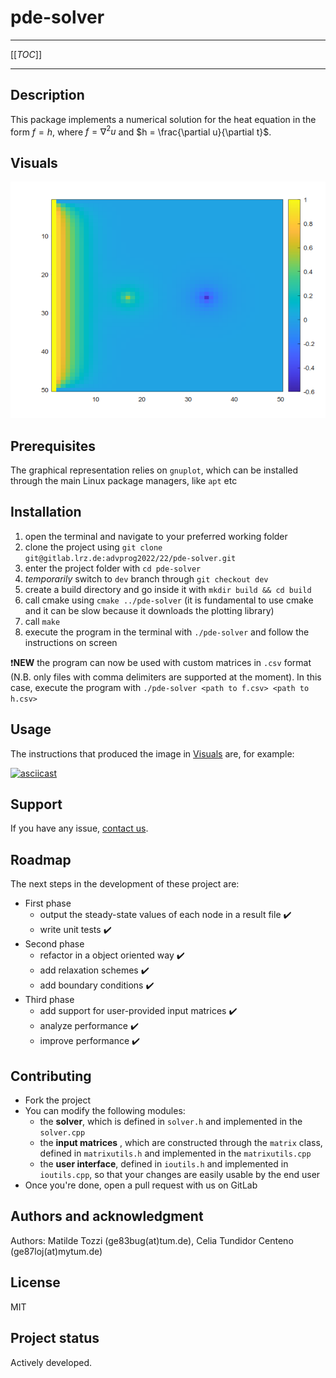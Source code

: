 # pde-solver

----

[[_TOC_]]

----

## Description
This package implements a numerical solution for the heat equation in the form $`f = h`$, where $`f = \nabla^2u`$ and $`h = \frac{\partial u}{\partial t}`$.  

## Visuals
![50x50 matrix, left heated border, one heat source and one sink, equispaced, Jacobi solver](./README_plot.png "50x50 matrix, left heated border, one heat source and one sink, equispaced, Jacobi solver")

## Prerequisites
The graphical representation relies on `gnuplot`, which can be installed through the main Linux package managers, like `apt` etc

## Installation
1. open the terminal and navigate to your preferred working folder
2. clone the project using `git clone git@gitlab.lrz.de:advprog2022/22/pde-solver.git`
2. enter the project folder with `cd pde-solver`
2. *temporarily* switch to `dev` branch through `git checkout dev`
3. create a build directory and go inside it with `mkdir build && cd build`
4. call cmake using `cmake ../pde-solver` (it is fundamental to use cmake and it can be slow because it downloads the plotting library)
5. call `make`
6. execute the program in the terminal with `./pde-solver` and follow the instructions on screen

:exclamation:**NEW** the program can now be used with custom matrices in `.csv` format (N.B. only files with comma delimiters are supported at the moment). In this case, execute the program with `./pde-solver <path to f.csv> <path to h.csv>`

## Usage
The instructions that produced the image in [Visuals](#visuals) are, for example:

[![asciicast](https://asciinema.org/a/bYu6w5TmZo7fsoSa0zYSlkBA5.svg)](https://asciinema.org/a/bYu6w5TmZo7fsoSa0zYSlkBA5)

## Support
If you have any issue, [contact us](mailto:ge83bug(at)tum.de).

## Roadmap
The next steps in the development of these project are:
- First phase
	- output the steady-state values of each node in a result file :heavy_check_mark:
	- write unit tests :heavy_check_mark:
- Second phase 
	- refactor in a object oriented way :heavy_check_mark:
	- add relaxation schemes :heavy_check_mark:
	- add boundary conditions :heavy_check_mark:
- Third phase
	- add support for user-provided input matrices :heavy_check_mark:
	- analyze performance :heavy_check_mark:
	- improve performance :heavy_check_mark:

## Contributing
- Fork the project
- You can modify the following modules:
  - the **solver**, which is defined in `solver.h` and implemented in the `solver.cpp`
  - the **input matrices** , which are constructed through the `matrix` class, defined in `matrixutils.h` and implemented in the `matrixutils.cpp` 
  - the **user interface**, defined in `ioutils.h` and implemented in `ioutils.cpp`, so that your changes are easily usable by the end user
- Once you're done, open a pull request with us on GitLab

## Authors and acknowledgment
Authors: Matilde Tozzi (ge83bug(at)tum.de), Celia Tundidor Centeno (ge87loj(at)mytum.de)

## License
MIT

## Project status
Actively developed.

